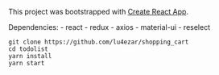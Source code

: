 This project was bootstrapped with [Create React App](https://github.com/facebook/create-react-app).

Dependencies:
	- react
	- redux
	- axios
	- material-ui
	- reselect

```
git clone https://github.com/lu4ezar/shopping_cart
cd todolist
yarn install
yarn start
```